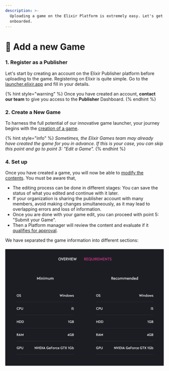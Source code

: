 ```yaml
---
description: >-
  Uploading a game on the Elixir Platform is extremely easy. Let's get you
  onboarded.
---
```


# 👾 Add a new Game

### 1. Register as a Publisher&#x20;

Let's start by creating an account on the Elixir Publisher platform before uploading to the game. Registering on Elixir is quite simple. Go to the [launcher.elixir.app](https://launcher.elixir.app) and fill in your details.

{% hint style="warning" %}
Once you have created an account, **contact our team** to give you access to the **Publisher** Dashboard.
{% endhint %}

### 2. Create a New Game

To harness the full potential of our innovative game launcher, your journey begins with the [creation of a game](create-a-game.md).

{% hint style="info" %}
_Sometimes, the Elixir Games team may already have created the game for you in advance. If this is your case, you can skip this point and go to point 3: "Edit a Game"._
{% endhint %}

### 4. Set up

Once you have created a game, you will now be able to [modify the contents](../../tournaments/set-up.md). You must be aware that,

* The editing process can be done in different stages: You can save the status of what you edited and continue with it later.
* If your organization is sharing the publisher account with many members, avoid making changes simultaneously, as it may lead to overlapping errors and loss of information.
* Once you are done with your game edit, you can proceed with point 5: "Submit your Game".
* Then a Platform manager will review the content and evaluate if it [qualifies for approval](../../in-app-purchases/review-guidelines.md).

We have separated the game information into different sections:

####

![Game Specifications will be displayed in the Launcher as in the image below](<../../../.gitbook/assets/Screenshot 2022-08-15 at 17.00.24.png>)

